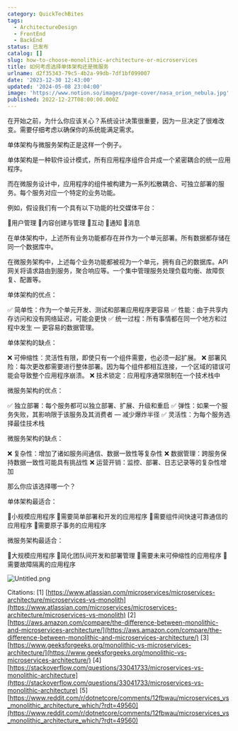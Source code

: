 ```yaml
---
category: QuickTechBites
tags:
  - ArchitectureDesign
  - FrontEnd
  - BackEnd
status: 已发布
catalog: []
slug: how-to-choose-monolithic-architecture-or-microservices
title: 如何考虑选择单体架构还是微服务
urlname: d2f35343-79c5-4b2a-99db-7df1bf099007
date: '2023-12-30 12:43:00'
updated: '2024-05-08 23:04:00'
image: 'https://www.notion.so/images/page-cover/nasa_orion_nebula.jpg'
published: 2022-12-27T08:00:00.000Z
---
```


在开始之前，为什么你应该关心？系统设计决策很重要，因为一旦决定了很难改变。需要仔细考虑以确保你的系统能满足需求。


单体架构与微服务架构正是这样一个例子。


单体架构是一种软件设计模式，所有应用程序组件合并成一个紧密耦合的统一应用程序。


而在微服务设计中，应用程序的组件被构建为一系列松散耦合、可独立部署的服务。每个服务对应一个特定的业务功能。


例如，假设我们有一个具有以下功能的社交媒体平台：


🔸用户管理
🔸内容创建与管理
🔸互动
🔸通知
🔸消息


在单体架构中，上述所有业务功能都存在并作为一个单元部署。所有数据都存储在同一个数据库中。


在微服务架构中，上述每个业务功能都被视为一个单元，拥有自己的数据库。API 网关将请求路由到服务，聚合响应等。一个集中管理服务处理负载均衡、故障恢复、配置等。


单体架构的优点：


✅ 简单性：作为一个单元开发、测试和部署应用程序更容易
✅ 性能：由于共享内存访问和没有网络延迟，可能会更快
✅ 统一过程：所有事情都在同一个地方和过程中发生 — 更容易的数据管理。


单体架构的缺点：


❌ 可伸缩性：灵活性有限，即使只有一个组件需要，也必须一起扩展。
❌ 部署风险：每次更改都需要进行整体部署。因为每个组件都相互连接，一个区域的错误可能会导致整个应用程序崩溃。
❌ 技术锁定：应用程序通常限制在一个技术栈中


微服务架构的优点：


✅ 独立部署：每个服务都可以独立部署、扩展、升级和重启
✅ 弹性：如果一个服务失败，其影响限于该服务及其消费者 — 减少爆炸半径
✅ 灵活性：为每个服务选择最佳技术栈


微服务架构的缺点：


❌ 复杂性：增加了诸如服务间通信、数据一致性等复杂性
❌ 数据管理：跨服务保持数据一致性可能具有挑战性
❌ 运营开销：监控、部署、日志记录等的复杂性增加


那么你应该选择哪一个？


单体架构最适合：


🔹小规模应用程序
🔹需要简单部署和开发的应用程序
🔹需要组件间快速可靠通信的应用程序
🔹需要原子事务的应用程序


微服务架构最适合：


🔸大规模应用程序
🔸简化团队间开发和部署管理
🔸需要未来可伸缩性的应用程序
🔸需要故障隔离的应用程序


![Untitled.png](https://prod-files-secure.s3.us-west-2.amazonaws.com/5d24fe63-e567-4804-86f9-9fdc62e13082/8d149051-cc00-4198-a3d7-e00805eb8f9e/Untitled.png?X-Amz-Algorithm=AWS4-HMAC-SHA256&X-Amz-Content-Sha256=UNSIGNED-PAYLOAD&X-Amz-Credential=ASIAZI2LB46663RLAJPA%2F20250219%2Fus-west-2%2Fs3%2Faws4_request&X-Amz-Date=20250219T053736Z&X-Amz-Expires=3600&X-Amz-Security-Token=IQoJb3JpZ2luX2VjEHUaCXVzLXdlc3QtMiJHMEUCIQCEUu1HsAcPJUU%2FmvtmFnr%2BMUZ8HQB4tvJcmdN9gsOJrwIge8FOkHQJdrju8WSRK3il0aRJcehZ5V2tHcD5dN%2F5T%2BkqiAQInv%2F%2F%2F%2F%2F%2F%2F%2F%2F%2FARAAGgw2Mzc0MjMxODM4MDUiDPrH4VdU%2BEMsReM0nSrcA0V9OulB3Z66O1HHT3hhSuR4qsSzcpPeftuaAkLEzSQ9hFR0z0GRDIM9NvqBwJJi5b22zik%2FHUd9OwLdihx0pwnZelKeyd6o2DULTj5DLIiD5n4EoGmL38k1yxI%2F1CXiXmkADG264ndMZPmEW5uSPMmr0k758ox5dD5UPFZLbs72VrTrCVTyTQ%2BugdVOpPZV%2BT7%2BdWS2r5nkRJ6S4BVz38QaVTbTv%2FwY9Tygl0kau73ZIrEXCCeprf3nk%2BlaDzfXFTIEFRdVCxWuuVWutU%2F%2BX7jWfE7UDurJl%2Bn1ZmC0iISSQro1mPRT%2BCAXDvV%2BpF0ZICmYDAzA%2FaBJnY7lSZfHNGcxWs1eZZcmFUOQHWwxpqX2frNIk%2F1dTkkzWik%2Bfipq4Pqgo82V5PPGJMQq7bhjfQyp9yYoLnoHeAypjzCBfRAKzLRkRRjByLZzRHu2xC89uisQq7XoE95ycUE%2BhKjtZWpm370aO7s7iwX3DW1mJ18MuGRWjn0evP%2B%2FEB157d6YEDSH16lJpzgQa3ocq1VVG1gd7xa%2FFuf3DNtbLsjV6OSKtxZm%2BRwEhSARln0B42Fd6PllF2G8EbTCJgtoPzQwN%2FTBE9xbT3QLMRSsOYdLBLViLHks%2Fub5RM1RQK%2FZMO3D1b0GOqUBVe9vnbmM%2Bz9kLgpYqtZbGovpgG2ErfvA87FWEdn7iCakRc1AZctiM5AJrGpl3hSnizSXaH71Y8l8yV%2B3T3VxgC1QS4krcZI6Vajrj%2BCv9nsowickQmdeS5Z10uwCRMppHvyvusk90WNGfuPOAVJdt872VcIAG8tc15r5rQPtFfkRYAHPmz2jlPTv2JFKyd1DimbaF0J21GwtNCvzp%2BwH968fFIMl&X-Amz-Signature=c15e0adc4cfe0f70af8cf1c411ef9721e4654dbf214dbccec43409196047edfd&X-Amz-SignedHeaders=host&x-id=GetObject)


Citations:
[1] [https://www.atlassian.com/microservices/microservices-architecture/microservices-vs-monolith](https://www.atlassian.com/microservices/microservices-architecture/microservices-vs-monolith)
[2] [https://aws.amazon.com/compare/the-difference-between-monolithic-and-microservices-architecture/](https://aws.amazon.com/compare/the-difference-between-monolithic-and-microservices-architecture/)
[3] [https://www.geeksforgeeks.org/monolithic-vs-microservices-architecture/](https://www.geeksforgeeks.org/monolithic-vs-microservices-architecture/)
[4] [https://stackoverflow.com/questions/33041733/microservices-vs-monolithic-architecture](https://stackoverflow.com/questions/33041733/microservices-vs-monolithic-architecture)
[5] [https://www.reddit.com/r/dotnetcore/comments/12fbwau/microservices_vs_monolithic_architecture_which/?rdt=49560](https://www.reddit.com/r/dotnetcore/comments/12fbwau/microservices_vs_monolithic_architecture_which/?rdt=49560)

